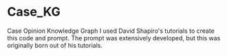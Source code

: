 # Case_KG
Case Opinion Knowledge Graph
I used David Shapiro's tutorials to create this code and prompt. The prompt was extensively developed, but this was originally born out of his tutorials.
